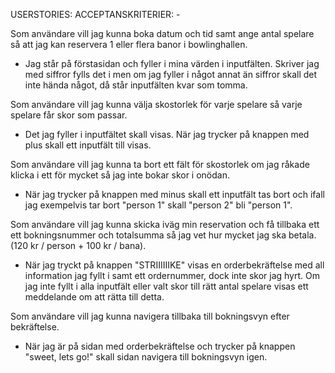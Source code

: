 
USERSTORIES:
ACCEPTANSKRITERIER: -

Som användare vill jag kunna boka datum och tid samt ange antal spelare så att jag kan reservera 1 eller flera banor i bowlinghallen.
 - Jag står på förstasidan och fyller i mina värden i inputfälten. Skriver jag med siffror fylls det i men om jag fyller i något annat än siffror skall det inte hända något, då står inputfälten kvar som tomma.

Som användare vill jag kunna välja skostorlek för varje spelare så varje spelare får skor som passar. 
- Det jag fyller i inputfältet skall visas. När jag trycker på knappen med plus skall ett inputfält till visas.

Som användare vill jag kunna ta bort ett fält för skostorlek om jag råkade klicka i ett för mycket så jag inte bokar skor i onödan.
- När jag trycker på knappen med minus skall ett inputfält tas bort och ifall jag exempelvis tar bort "person 1" skall "person 2" bli "person 1".

Som användare vill jag kunna skicka iväg min reservation och få tillbaka ett ett bokningsnummer och totalsumma så jag vet hur mycket jag ska betala. (120 kr / person + 100 kr / bana).
- När jag tryckt på knappen "STRIIIIIIKE" visas en orderbekräftelse med all information jag fyllt i samt ett ordernummer, dock inte skor jag hyrt.
Om jag inte fyllt i alla inputfält eller valt skor till rätt antal spelare visas ett meddelande om att rätta till detta. 

Som användare vill jag kunna navigera tillbaka till bokningsvyn efter bekräftelse.
- När jag är på sidan med orderbekräftelse och trycker på knappen "sweet, lets go!" skall sidan navigera till bokningsvyn igen.